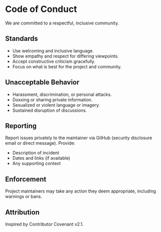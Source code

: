 # Code of Conduct

We are committed to a respectful, inclusive community.

## Standards

- Use welcoming and inclusive language.
- Show empathy and respect for differing viewpoints.
- Accept constructive criticism gracefully.
- Focus on what is best for the project and community.

## Unacceptable Behavior

- Harassment, discrimination, or personal attacks.
- Doxxing or sharing private information.
- Sexualized or violent language or imagery.
- Sustained disruption of discussions.

## Reporting

Report issues privately to the maintainer via GitHub (security disclosure email or direct message). Provide:

- Description of incident
- Dates and links (if available)
- Any supporting context

## Enforcement

Project maintainers may take any action they deem appropriate, including warnings or bans.

## Attribution

Inspired by Contributor Covenant v2.1.
